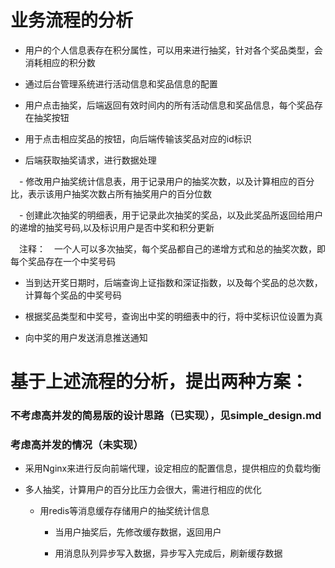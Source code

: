 
# 业务流程的分析

- 用户的个人信息表存在积分属性，可以用来进行抽奖，针对各个奖品类型，会消耗相应的积分数

- 通过后台管理系统进行活动信息和奖品信息的配置

- 用户点击抽奖，后端返回有效时间内的所有活动信息和奖品信息，每个奖品存在抽奖按钮

- 用于点击相应奖品的按钮，向后端传输该奖品对应的id标识

- 后端获取抽奖请求，进行数据处理

　- 修改用户抽奖统计信息表，用于记录用户的抽奖次数，以及计算相应的百分比，表示该用户抽奖次数占所有抽奖用户的百分位数

　- 创建此次抽奖的明细表，用于记录此次抽奖的奖品，以及此奖品所返回给用户的递增的抽奖号码,以及标识用户是否中奖和积分更新

　注释：　一个人可以多次抽奖，每个奖品都自己的递增方式和总的抽奖次数，即每个奖品存在一个中奖号码

- 当到达开奖日期时，后端查询上证指数和深证指数，以及每个奖品的总次数，计算每个奖品的中奖号码

- 根据奖品类型和中奖号，查询出中奖的明细表中的行，将中奖标识位设置为真

- 向中奖的用户发送消息推送通知

# 基于上述流程的分析，提出两种方案：

### 不考虑高并发的简易版的设计思路（已实现），见simple_design.md

### 考虑高并发的情况（未实现）

- 采用Nginx来进行反向前端代理，设定相应的配置信息，提供相应的负载均衡

- 多人抽奖，计算用户的百分比压力会很大，需进行相应的优化
　
    - 用redis等消息缓存存储用户的抽奖统计信息

        - 当用户抽奖后，先修改缓存数据，返回用户

        - 用消息队列异步写入数据，异步写入完成后，刷新缓存数据